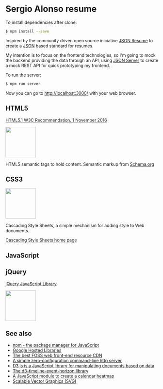# Sergio Alonso resume

To install dependencies after clone:

```bash
$ npm install --save
```

Inspired by the community driven open source iniciative [JSON Resume](https://jsonresume.org/) to create a [JSON](http://json.org/) based standard for resumes.

My intention is to focus on the frontend technologies, so I'm going to mock the backend providing the data through an API, using [JSON Server](https://github.com/typicode/json-server) to create a mock REST API for quick prototyping my frontend.

To run the server:

```bash
$ npm run server
```

Now you can go to [http://localhost:3000/]() with your web browser.

## HTML5

[HTML5.1 W3C Recommendation, 1 November 2016](https://www.w3.org/TR/html51)

<img src="https://upload.wikimedia.org/wikipedia/commons/6/61/HTML5_logo_and_wordmark.svg" width="100">

HTML5 semantic tags to hold content.
Semantic markup from [Schema.org](http://schema.org/Person)

## CSS3

<img src="https://upload.wikimedia.org/wikipedia/commons/3/3d/CSS.3.svg" width="100">

Cascading Style Sheets, a simple mechanism for adding style to Web documents.

[Cascading Style Sheets home page](https://www.w3.org/Style/CSS/)

## JavaScript

## jQuery

[jQuery JavaScript Library](http://jquery.com/)

<img src="https://upload.wikimedia.org/wikipedia/en/9/9e/JQuery_logo.svg" width="100">

## See also
* [npm - the package manager for JavaScript](https://www.npmjs.com)
* [Google Hosted Libraries](https://developers.google.com/speed/libraries/)
* [The best FOSS web front-end resource CDN](https://cdnjs.com/)
* [A simple zero-configuration command-line http server](https://github.com/indexzero/http-server)
* [D3.js is a JavaScript library for manipulating documents based on data](https://d3js.org/)
* [The d3-timeline-event-horizon library](https://github.com/cooperhewitt/d3-timeline-event-horizon)
* [A JavaScript module to create a calendar heatmap](http://cal-heatmap.com)
* [Scalable Vector Graphics (SVG)](https://www.w3.org/TR/SVG11/)
